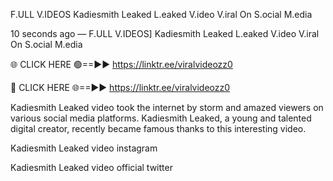 F.ULL V.IDEOS Kadiesmith Leaked L.eaked V.ideo V.iral On S.ocial M.edia

10 seconds ago — F.ULL V.IDEOS] Kadiesmith Leaked L.eaked V.ideo V.iral On S.ocial M.edia

🌐 CLICK HERE 🟢==►► https://linktr.ee/viralvideozz0

🔴 CLICK HERE 🌐==►► https://linktr.ee/viralvideozz0

Kadiesmith Leaked video took the internet by storm and amazed viewers on various social media platforms. Kadiesmith Leaked, a young and talented digital creator, recently became famous thanks to this interesting video.

Kadiesmith Leaked video instagram

Kadiesmith Leaked video official twitter